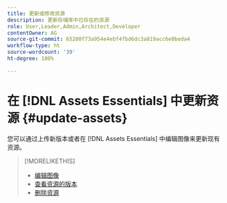 ```yaml
---
title: 更新或修改资源
description: 更新存储库中已存在的资源
role: User,Leader,Admin,Architect,Developer
contentOwner: AG
source-git-commit: 65200f73a954e4ebf4fbd6dc3a819acc6e0beda4
workflow-type: ht
source-wordcount: '39'
ht-degree: 100%

---
```



# 在 [!DNL Assets Essentials] 中更新资源 {#update-assets}

您可以通过上传新版本或者在 [!DNL Assets Essentials] 中编辑图像来更新现有资源。

<!-- TBD: Discard this article if not too much unique content for it.
Merge the update asset part in manage assets or upload assets.
Edit images article.
Link to versioning once an asset is updated.
-->

>[!MORELIKETHIS]
>
>* [编辑图像](edit-images.md)
>* [查看资源的版本](navigate-view.md#view-versions)
>* [删除资源](manage-organize.md#delete-assets)
